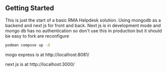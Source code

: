 
## Getting Started
This is just the start of a basic RMA Helpdesk solution. Using mongodb as a backend and next js for front and back. 
Next js is in development mode and mongo db has no authentication so don't use this in production but it should be easy to fork are reconfigure

```bash
podman compose up -d
```

mogo express is at 
http://localhost:8081/

next js is at 
http://localhost:3000/

